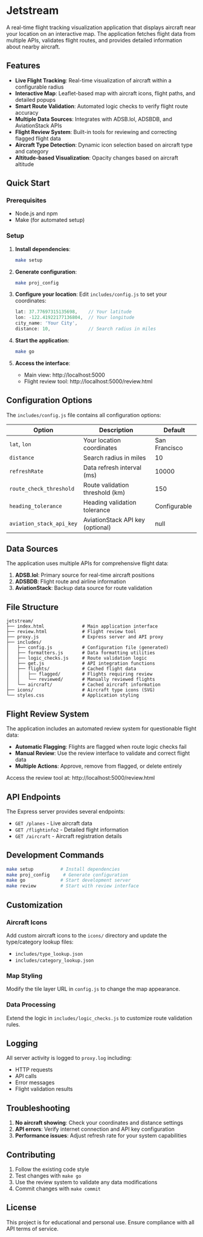 # Jetstream

A real-time flight tracking visualization application that displays aircraft near your location on an interactive map. The application fetches flight data from multiple APIs, validates flight routes, and provides detailed information about nearby aircraft.

## Features

- **Live Flight Tracking**: Real-time visualization of aircraft within a configurable radius
- **Interactive Map**: Leaflet-based map with aircraft icons, flight paths, and detailed popups
- **Smart Route Validation**: Automated logic checks to verify flight route accuracy
- **Multiple Data Sources**: Integrates with ADSB.lol, ADSBDB, and AviationStack APIs
- **Flight Review System**: Built-in tools for reviewing and correcting flagged flight data
- **Aircraft Type Detection**: Dynamic icon selection based on aircraft type and category
- **Altitude-based Visualization**: Opacity changes based on aircraft altitude

## Quick Start

### Prerequisites
- Node.js and npm
- Make (for automated setup)

### Setup

1. **Install dependencies**:
   ```bash
   make setup
   ```

2. **Generate configuration**:
   ```bash
   make proj_config
   ```

3. **Configure your location**:
   Edit `includes/config.js` to set your coordinates:
   ```javascript
   lat: 37.77697315135698,    // Your latitude
   lon: -122.41922177136804,  // Your longitude
   city_name: 'Your City',
   distance: 10,              // Search radius in miles
   ```

4. **Start the application**:
   ```bash
   make go
   ```

5. **Access the interface**:
   - Main view: http://localhost:5000
   - Flight review tool: http://localhost:5000/review.html

## Configuration Options

The `includes/config.js` file contains all configuration options:

| Option | Description | Default |
|--------|-------------|---------|
| `lat`, `lon` | Your location coordinates | San Francisco |
| `distance` | Search radius in miles | 10 |
| `refreshRate` | Data refresh interval (ms) | 10000 |
| `route_check_threshold` | Route validation threshold (km) | 150 |
| `heading_tolerance` | Heading validation tolerance | Configurable |
| `aviation_stack_api_key` | AviationStack API key (optional) | null |

## Data Sources

The application uses multiple APIs for comprehensive flight data:

1. **ADSB.lol**: Primary source for real-time aircraft positions
2. **ADSBDB**: Flight route and airline information
3. **AviationStack**: Backup data source for route validation

## File Structure

```
jetstream/
├── index.html              # Main application interface
├── review.html             # Flight review tool
├── proxy.js                # Express server and API proxy
├── includes/
│   ├── config.js           # Configuration file (generated)
│   ├── formatters.js       # Data formatting utilities
│   ├── logic_checks.js     # Route validation logic
│   ├── get.js              # API integration functions
│   ├── flights/            # Cached flight data
│   │   ├── flagged/        # Flights requiring review
│   │   └── reviewed/       # Manually reviewed flights
│   └── aircraft/           # Cached aircraft information
├── icons/                  # Aircraft type icons (SVG)
└── styles.css              # Application styling
```

## Flight Review System

The application includes an automated review system for questionable flight data:

- **Automatic Flagging**: Flights are flagged when route logic checks fail
- **Manual Review**: Use the review interface to validate and correct flight data
- **Multiple Actions**: Approve, remove from flagged, or delete entirely

Access the review tool at: http://localhost:5000/review.html

## API Endpoints

The Express server provides several endpoints:

- `GET /planes` - Live aircraft data
- `GET /flightinfo2` - Detailed flight information
- `GET /aircraft` - Aircraft registration details

## Development Commands

```bash
make setup          # Install dependencies
make proj_config     # Generate configuration
make go             # Start development server
make review         # Start with review interface
```

## Customization

### Aircraft Icons
Add custom aircraft icons to the `icons/` directory and update the type/category lookup files:
- `includes/type_lookup.json`
- `includes/category_lookup.json`

### Map Styling
Modify the tile layer URL in `config.js` to change the map appearance.

### Data Processing
Extend the logic in `includes/logic_checks.js` to customize route validation rules.

## Logging

All server activity is logged to `proxy.log` including:
- HTTP requests
- API calls
- Error messages
- Flight validation results

## Troubleshooting

1. **No aircraft showing**: Check your coordinates and distance settings
2. **API errors**: Verify internet connection and API key configuration
3. **Performance issues**: Adjust refresh rate for your system capabilities

## Contributing

1. Follow the existing code style
2. Test changes with `make go`
3. Use the review system to validate any data modifications
4. Commit changes with `make commit`

## License

This project is for educational and personal use. Ensure compliance with all API terms of service.